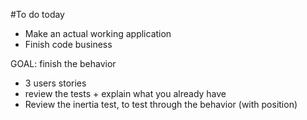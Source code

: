 #To do today

* Make an actual working application
* Finish code business	

GOAL: finish the behavior

- 3 users stories
- review the tests	+ explain what you already have
- Review the inertia test, to test through the behavior (with position)